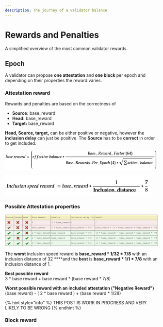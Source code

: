 ```yaml
---
description: The journey of a validator balance
---
```


# Rewards and Penalties

A simplified overview of the most common validator rewards. 

## Epoch

A validator can propose **one attestation** and **one block** per epoch and depending on their properties the reward varies.

### Attestation reward

Rewards and penalties are based on the correctness of

* **Source:** base\_reward
* **Head:** base\_reward
* **Target:** base\_reward

**Head, Source, target,** can be either positive or negative, however the **inclusion delay** can just be positive. The **Source** has to be **correct** in order to get included. 

![](.gitbook/assets/grafik%20%2811%29.png)

![](.gitbook/assets/image%20%28195%29.png)

###  **Possible Attestation properties**

![](.gitbook/assets/image%20%28197%29.png)

The **worst** inclusion speed reward is **base\_reward \* 1/32 \* 7/8** with an inclusion distance of 32 ****and the **best** is **base\_reward \* 1/1 \* 7/8** with an inclusion distance of 1.

**Best possible reward**  
3 \* base reward + base reward \* \(base reward \* 7/8\)  
  
**Worst possible reward with an included attestation \("Negative Reward"\)**  
\(base reward\) - \( 2 \* base reward \) + \(base reward \* 1/28\)



{% hint style="info" %}
THIS POST IS WORK IN PROGRESS AND VERY LIKELY TO BE WRONG
{% endhint %}



### Block reward 

